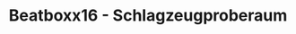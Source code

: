 ---
title: "Beatboxx16 - Schlagzeugproberaum"
url: /wien/beatboxx16-schlagzeugproberaum/
shop: Musik
---